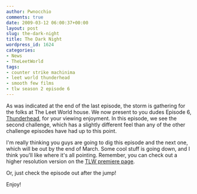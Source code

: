 ```yaml
---
author: Pwnocchio
comments: true
date: 2009-03-12 06:00:37+00:00
layout: post
slug: the-dark-night
title: The Dark Night
wordpress_id: 1624
categories:
- News
- TheLeetWorld
tags:
- counter strike machinima
- leet world thunderhead
- smooth few films
- tlw season 2 episode 6
---
```


As was indicated at the end of the last episode, the storm is gathering for the folks at The Leet World house. We now present to you dudes Episode 6, [Thunderhead](http://smoothfewfilms.com/2009/03/12/thunderhead/), for your viewing enjoyment. In this episode, we see the second challenge, which has a slightly different feel than any of the other challenge episodes have had up to this point.

I'm really thinking you guys are going to dig this episode and the next one, which will be out by the end of March. Some cool stuff is going down, and I think you'll like where it's all pointing. Remember, you can check out a higher resolution version on the [TLW premiere page](http://smoothfewfilms.com/premiere/).

Or, just check the episode out after the jump!
<!-- more -->



Enjoy!
